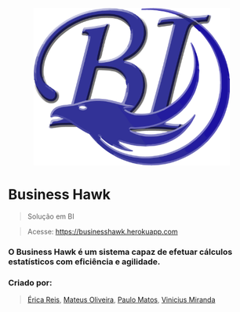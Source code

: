 <p align="center">
    <img src="app/public/imagens/logo.png" width="400">
</p>

# Business Hawk

> Solução em BI
 
> Acesse: https://businesshawk.herokuapp.com

### O Business Hawk é um sistema capaz de efetuar cálculos estatísticos com eficiência e agilidade.

### Criado por:

> [Érica Reis](https://github.com/EricaReis), [Mateus Oliveira](https://github.com/mateus9785), [Paulo Matos](https://github.com/paulo-matos), [Vinicius Miranda](https://github.com/vinicius-m-cintra)

